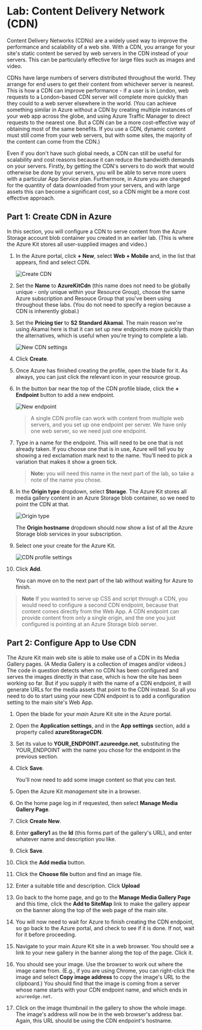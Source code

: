 # Lab: Content Delivery Network (CDN)

Content Delivery Networks (CDNs) are a widely used way to improve the performance
and scalability of a web site. With a CDN, you arrange for your site's static
content be served by web servers in the CDN instead of your servers. This can be
particularly effective for large files such as images and video.

CDNs have large numbers of servers distributed throughout the world. They arrange
for end users to get their content from whichever server is nearest. This is how a
CDN can improve performance - if a user is in London, web requests to a London-based
CDN server will complete more quickly than they could to a web server elsewhere in
the world. (You can achieve something similar in Azure without a CDN by creating
multiple instances of your web app across the globe, and using Azure Traffic Manager
to direct requests to the nearest one. But a CDN can be a more cost-effective way
of obtaining most of the same benefits. If you use a CDN, dynamic content must still
come from your web servers, but with some sites, the majority of the content can
come from the CDN.)

Even if you don't have such global needs, a CDN can still be useful for scalability
and cost reasons because it can reduce the bandwidth demands on your servers. Firstly,
by getting the CDN's servers to do work that would otherwise be done by your servers,
you will be able to serve more users with a particular App Service plan. Furthermore,
in Azure you are charged for the quantity of data downloaded from your servers, and
with large assets this can become a significant cost, so a CDN might be a more cost
effective approach.

## Part 1: Create CDN in Azure

In this section, you will configure a CDN to serve content from the Azure Storage
account blob container you created in an earlier lab. (This is where the Azure Kit
stores all user-supplied images and video.)

1.  In the Azure portal, click **+ New**, select **Web + Mobile** and, in the list
    that appears, find and select CDN.

    ![Create CDN](media/AzurePortalMarketplaceCdn.png)

1.  Set the **Name** to **AzureKitCdn** (this name does not need to be globally
    unique - only unique within your Resource Group), choose the same Azure subscription
    and Resouce Group that you've been using throughout these labs. (You do not need
    to specify a region because a CDN is inherently global.)

1.  Set the **Pricing tier** to **S2 Standard Akamai**. The main reason we're using
    Akamai here is that it can set up new endpoints more quickly than the
    alternatives, which is useful when you're trying to complete a lab.

    ![New CDN settings](media/CdnNew.png)

1.	Click **Create**.

1.  Once Azure has finished creating the profile, open the blade for it. As
    always, you can just click the relevant icon in your resource group.
    
1.  In the button bar near the top of the CDN profile blade, click the
    **+ Endpoint** button to add a new endpoint.

    ![New endpoint](media/CdnNewEndpoint.png)

	> A single CDN profile can work with content from multiple web servers, 
	and you set up one endpoint per server. We have only one web server, 
	so we need just one endpoint.

1.  Type in a name for the endpoint. This will need to be one that is not
    already taken. If you choose one that is in use, Azure will tell you by
    showing a red exclamation mark next to the name. You’ll need to pick a
    variation that makes it show a green tick.

    > **Note:** you will need this name in the next part of the lab, so take a note
    of the name you chose.

1.  In the **Origin type** dropdown, select **Storage**. The Azure Kit stores all
    media gallery content in an Azure Storage blob container, so we need to point
    the CDN at that.

    ![Origin type](media/CdnOriginTypes.png)

	The **Origin hostname** dropdown should now show a list of all the Azure Storage
    blob services in your subscription. 

1.  Select one your create for the Azure Kit.

    ![CDN profile settings](media/CdnAddEndpoint.png)

1.  Click **Add**. 
  
	You can move on to the next part of the lab without waiting for Azure to finish.

> **Note** If you wanted to serve up CSS and script through a CDN, you would need
to configure a second CDN endpoint, because that content comes directly from the
Web App. A CDN endpoint can provide content from only a single origin, and the
one you just configured is pointing at an Azure Storage blob server.

## Part 2: Configure App to Use CDN

The Azure Kit main web site is able to make use of a CDN in its Media Gallery pages.
(A Media Gallery is a collection of images and/or videos.) The code in question detects
when no CDN has been configured and serves the images directly in that case, which is
how the site has been working so far. But if you supply it with the name of a CDN
endpoint, it will generate URLs for the media assets that point to the CDN instead.
So all you need to do to start using your new CDN endpoint is to add a configuration
setting to the main site's Web App.

1.  Open the blade for your *main* Azure Kit site in the Azure portal. 

1.  Open the  **Application settings**, and in the **App settings** section, add a property
    called **azureStorageCDN**. 

1.  Set its value to **YOUR_ENDPOINT.azureedge.net**, substituting the YOUR_ENDPOINT with 
	the name you chose for the endpoint in the previous section.

1.  Click **Save**.

	You'll now need to add some image content so that you can test.

1.  Open the Azure Kit *management* site in a browser. 

1.  On the home page log in if requested, then select **Manage Media Gallery Page**.

1.  Click **Create New**. 

1.  Enter **gallery1** as the **Id** (this forms part of the gallery's URL), 
	and enter  whatever name and description you like.

1.	Click **Save**.

1.  Click the **Add media** button. 

1.  Click the **Choose file** button and find an image file. 

1.  Enter a suitable title and description. Click **Upload**

1.  Go back to the home page, and go to the **Manage Media Gallery Page**
    and this time, click the **Add to SiteMap** link to make the gallery appear on the
    banner along the top of the web page of the main site.

1.  You will now need to wait for Azure to finish creating the CDN endpoint, so go
    back to the Azure portal, and check to see if it is done. If not, wait for it
    before proceeding.

1.  Navigate to your main Azure Kit site in a web browser. You should see a link to
    your new gallery in the banner along the top of the page. Click it.

1.  You should see your image. Use the browser to work out where the image came from.
    (E.g., if you are using Chrome, you can right-click the image and select
    **Copy image address** to copy the image's URL to the clipboard.) You should find
    that the image is coming from a server whose name starts with your CDN endpoint
    name, and which ends in `azureedge.net`.

1.	Click on the image thumbnail in the gallery to show the whole image. The image's
    address will now be in the web browser's address bar. Again, this URL should be
    using the CDN endpoint's hostname.